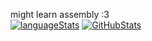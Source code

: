 might learn assembly :3
<br />
[![languageStats](https://github-readme-stats-git-masterrstaa-rickstaa.vercel.app/api/top-langs/?username=fugni&layout=compact&theme=radical)](#)
[![GitHubStats](https://github-readme-stats.vercel.app/api?username=fugni&show_icons=true&theme=radical)](#)
